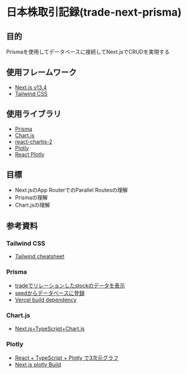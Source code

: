 # 日本株取引記録(trade-next-prisma)

## 目的

Prismaを使用してデータベースに接続してNext.jsでCRUDを実現する

## 使用フレームワーク

- [Next.js v13.4](https://nextjs.org/docs)
- [Tailwind CSS](https://tailwindcss.com/)

## 使用ライブラリ

- [Prisma](https://www.prisma.io/)
- [Chart.js](https://www.chartjs.org/docs/latest/)
- [react-chartjs-2](https://react-chartjs-2.js.org/)
- [Plotly](https://plotly.com/javascript/)
- [React Plotly](https://plotly.com/javascript/react/)

## 目標

- Next.jsのApp RouterでのParallel Routesの理解
- Prismaの理解
- Chart.jsの理解

## 参考資料

### Tailwind CSS

- [Tailwind cheatsheet](https://tailwindcomponents.com/cheatsheet/)

### Prisma

- [tradeでリレーションしたstockのデータを表示](https://zenn.dev/sendokakeru/articles/4d8d9b97d6c1ad)
- [seedからデータベースに登録](https://www.prisma.io/docs/guides/migrate/seed-database#seeding-your-database-with-typescript-or-javascript)
- [Vercel build dependency](https://www.prisma.io/docs/guides/other/troubleshooting-orm/help-articles/vercel-caching-issue)

### Chart.js

- [Next.js+TypeScript+Chart.js](https://zenn.dev/nihashi/articles/1f8a1f828554af)
### Plotly

- [React + TypeScript + Plotly で3次元グラフ](https://qiita.com/aktr996/items/f3483c9fc17cf0ad3c10)
- [Next.js plotly Build](https://github.com/plotly/react-plotly.js/issues/272#issuecomment-1328283528)
